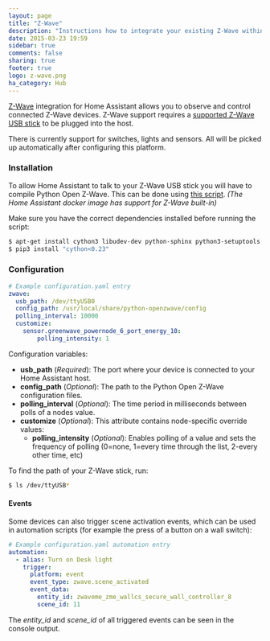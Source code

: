 ```yaml
---
layout: page
title: "Z-Wave"
description: "Instructions how to integrate your existing Z-Wave within Home Assistant."
date: 2015-03-23 19:59
sidebar: true
comments: false
sharing: true
footer: true
logo: z-wave.png
ha_category: Hub
---
```


[Z-Wave](http://www.z-wave.com/) integration for Home Assistant allows you to observe and control connected Z-Wave devices. Z-Wave support requires a [supported Z-Wave USB stick](https://github.com/OpenZWave/open-zwave/wiki/Controller-Compatibility-List) to be plugged into the host.

There is currently support for switches, lights and sensors. All will be picked up automatically after configuring this platform.

### Installation

To allow Home Assistant to talk to your Z-Wave USB stick you will have to compile Python Open Z-Wave. This can be done using [this script](https://github.com/balloob/home-assistant/blob/dev/script/build_python_openzwave). _(The Home Assistant docker image has support for Z-Wave built-in)_

Make sure you have the correct dependencies installed before running the script:

```bash
$ apt-get install cython3 libudev-dev python-sphinx python3-setuptools
$ pip3 install "cython<0.23"
```

### Configuration

```yaml
# Example configuration.yaml entry
zwave:
  usb_path: /dev/ttyUSB0
  config_path: /usr/local/share/python-openzwave/config
  polling_interval: 10000
  customize:
    sensor.greenwave_powernode_6_port_energy_10:
        polling_intensity: 1
```

Configuration variables:

- **usb_path** (*Required*): The port where your device is connected to your Home Assistant host.
- **config_path** (*Optional*): The path to the Python Open Z-Wave configuration files.
- **polling_interval** (*Optional*): The time period in milliseconds between polls of a nodes value.
- **customize** (*Optional*): This attribute contains node-specific override values:
  - **polling_intensity** (*Optional*): Enables polling of a value and sets the frequency of polling (0=none, 1=every time through the list, 2-every other time, etc)

To find the path of your Z-Wave stick, run:

```bash
$ ls /dev/ttyUSB*
```

#### Events

Some devices can also trigger scene activation events, which can be used in automation scripts (for example the press of a button on a wall switch):

```yaml
# Example configuration.yaml automation entry
automation:
  - alias: Turn on Desk light
    trigger:
      platform: event
      event_type: zwave.scene_activated
      event_data: 
        entity_id: zwaveme_zme_wallcs_secure_wall_controller_8
        scene_id: 11
```

The *entity_id* and *scene_id* of all triggered events can be seen in the console output.

